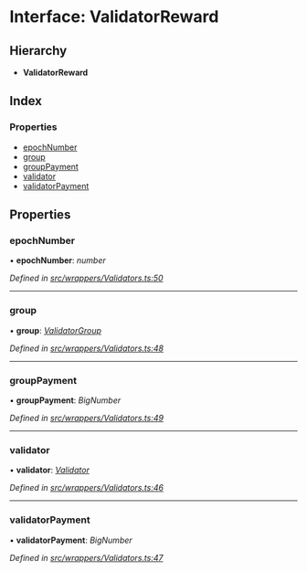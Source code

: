 # Interface: ValidatorReward

## Hierarchy

* **ValidatorReward**

## Index

### Properties

* [epochNumber](_wrappers_validators_.validatorreward.md#epochnumber)
* [group](_wrappers_validators_.validatorreward.md#group)
* [groupPayment](_wrappers_validators_.validatorreward.md#grouppayment)
* [validator](_wrappers_validators_.validatorreward.md#validator)
* [validatorPayment](_wrappers_validators_.validatorreward.md#validatorpayment)

## Properties

###  epochNumber

• **epochNumber**: *number*

*Defined in [src/wrappers/Validators.ts:50](https://github.com/celo-org/celo-monorepo/blob/master/packages/contractkit/src/wrappers/Validators.ts#L50)*

___

###  group

• **group**: *[ValidatorGroup](_wrappers_validators_.validatorgroup.md)*

*Defined in [src/wrappers/Validators.ts:48](https://github.com/celo-org/celo-monorepo/blob/master/packages/contractkit/src/wrappers/Validators.ts#L48)*

___

###  groupPayment

• **groupPayment**: *BigNumber*

*Defined in [src/wrappers/Validators.ts:49](https://github.com/celo-org/celo-monorepo/blob/master/packages/contractkit/src/wrappers/Validators.ts#L49)*

___

###  validator

• **validator**: *[Validator](_wrappers_validators_.validator.md)*

*Defined in [src/wrappers/Validators.ts:46](https://github.com/celo-org/celo-monorepo/blob/master/packages/contractkit/src/wrappers/Validators.ts#L46)*

___

###  validatorPayment

• **validatorPayment**: *BigNumber*

*Defined in [src/wrappers/Validators.ts:47](https://github.com/celo-org/celo-monorepo/blob/master/packages/contractkit/src/wrappers/Validators.ts#L47)*
